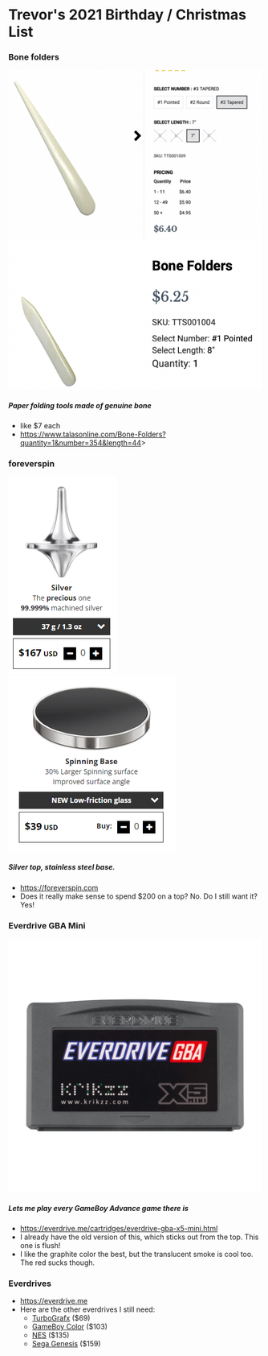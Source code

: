 # Trevor's 2021 Birthday / Christmas List

### Bone folders
![](xmas-list-images/Bone_Folder_7inch_tapered.png)
![](xmas-list-images/Bone_Folder_8inch_pointed.png)
##### Paper folding tools made of genuine bone
- like $7 each
- <https://www.talasonline.com/Bone-Folders?quantity=1&number=354&length=44>>

### foreverspin
![](./xmas-list-images/foreverspin-silver.png)
![](./xmas-list-images/foreverspin-base.png)
##### Silver top, stainless steel base.
- <https://foreverspin.com>
- Does it really make sense to spend $200 on a top? No. Do I still want it? Yes!

### Everdrive GBA Mini
![](./xmas-list-images/everdrive-gba-x5-mini-graphite.png)
##### Lets me play every GameBoy Advance game there is
- <https://everdrive.me/cartridges/everdrive-gba-x5-mini.html>
- I already have the old version of this, which sticks out from the top. This one is flush!
- I like the graphite color the best, but the translucent smoke is cool too. The red sucks though.

### Everdrives
- <https://everdrive.me>
- Here are the other everdrives I still need:
    + [TurboGrafx](https://everdrive.me/cartridges/turbo-everdrive-v2.html) ($69)
    + [GameBoy Color](https://everdrive.me/cartridges/edgbx7.html) ($103)
    + [NES](https://everdrive.me/cartridges/everdrive-n8-pro-nes.html) ($135)
    + [Sega Genesis](https://everdrive.me/cartridges/mega-everdrive-pro.html) ($159)

